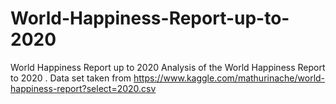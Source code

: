 # World-Happiness-Report-up-to-2020
World Happiness Report up to 2020
Analysis of the World Happiness Report to 2020 . Data set taken from
 https://www.kaggle.com/mathurinache/world-happiness-report?select=2020.csv
